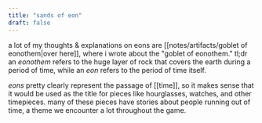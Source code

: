 ```yaml
---
title: "sands of eon"
draft: false
---
```


a lot of my thoughts & explanations on eons are [[notes/artifacts/goblet of eonothem|over here]], where i wrote about the "goblet of eonothem." tl;dr an *eonothem* refers to the huge layer of rock that covers the earth during a period of time, while an *eon* refers to the period of time itself. 

*eons* pretty clearly represent the passage of [[time]], so it makes sense that it would be used as the title for pieces like hourglasses, watches, and other timepieces. many of these pieces have stories about people running out of time, a theme we encounter a lot throughout the game.